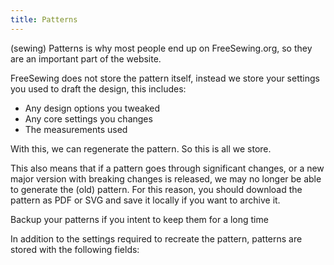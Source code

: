 ```yaml
---
title: Patterns
---
```


(sewing) Patterns is why most people end up on FreeSewing.org, so they are an important part of the website.

FreeSewing does not store the pattern itself, instead we store your settings you used to draft the design, this includes:

- Any design options you tweaked
- Any core settings you changes
- The measurements used

With this, we can regenerate the pattern. So this is all we store. 

This also means that if a pattern goes through significant changes, or a new major version with breaking changes is released, we may no longer be able to generate the (old) pattern. For this reason, you should download the pattern as PDF or SVG and save it locally if you want to archive it.

<Tldr compact> Backup your patterns if you intent to keep them for a long time</Tldr>

In addition to the settings required to recreate the pattern, patterns are stored with the following fields:

<ReadMore />
